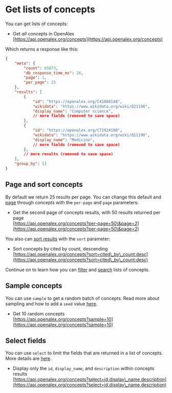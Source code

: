 # Get lists of concepts

You can get lists of concepts:

* Get _all_ concepts in OpenAlex\
  [https://api.openalex.org/concepts](https://api.openalex.org/concepts)

Which returns a response like this:

```json
{
    "meta": {
        "count": 65073,
        "db_response_time_ms": 26,
        "page": 1,
        "per_page": 25
    },
    "results": [
        {
            "id": "https://openalex.org/C41008148",
            "wikidata": "https://www.wikidata.org/wiki/Q21198",
            "display_name": "Computer science",
            // more fields (removed to save space)
        },
        {
            "id": "https://openalex.org/C71924100",
            "wikidata": "https://www.wikidata.org/wiki/Q11190",
            "display_name": "Medicine",
            // more fields (removed to save space)
        },
        // more results (removed to save space)
    ],
    "group_by": []
}
```

## Page and sort concepts

By default we return 25 results per page. You can change this default and [page](paging.md) through concepts with the `per-page` and `page` parameters:

* Get the second page of concepts results, with 50 results returned per page\
  [https://api.openalex.org/concepts?per-page=50\&page=2](https://api.openalex.org/concepts?per-page=50\&page=2)

You also can [sort results](sort-entity-lists.md) with the `sort` parameter:

* Sort concepts by cited by count, descending\
  [https://api.openalex.org/concepts?sort=cited\_by\_count:desc](https://api.openalex.org/concepts?sort=cited\_by\_count:desc)

Continue on to learn how you can [filter](../filters/filter-concepts.md) and [search](../search/search-concepts.md) lists of concepts.

## Sample concepts

You can use `sample` to get a random batch of concepts. Read more about sampling and how to add a `seed` value [here](sample-entity-lists.md).

* Get 10 random concepts\
  [https://api.openalex.org/concepts?sample=10](https://api.openalex.org/concepts?sample=10)

## Select fields

You can use `select` to limit the fields that are returned in a list of concepts. More details are [here](select-fields.md).

* Display only the `id`, `display_name`, and `description` within concepts results\
  [https://api.openalex.org/concepts?select=id,display\_name,description](https://api.openalex.org/concepts?select=id,display\_name,description)
